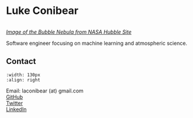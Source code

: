 # Luke Conibear

```{image} images/bubble_nebula_crop.jpg
```

[*Image of the Bubble Nebula from NASA Hubble Site*](https://hubblesite.org/contents/media/images/2016/13/3725-Image.html)  

Software engineer focusing on machine learning and atmospheric science.

## Contact

```{image} images/LukeConibear.jpg
:width: 130px
:align: right
```

Email: laconibear (at) gmail.com  
[GitHub](https://github.com/lukeconibear)  
[Twitter](https://twitter.com/lukeconibear)  
[LinkedIn](https://www.linkedin.com/in/lukeconibear/)  
